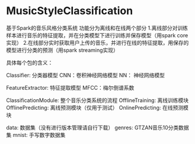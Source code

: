 # MusicStyleClassification
基于Spark的音乐风格分类系统
功能分为离线和在线两个部分
1.离线部分对训练样本进行音乐的特征提取，并在分类模型下进行训练并保存模型（用spark core实现）
2.在线部分实时获取用户上传的音乐，并进行在线的特征提取，用保存的模型进行分类的预测（用spark streaming实现）

具体每个包的含义：

Classifier: 分类器模型
    CNN：卷积神经网络模型
    NN： 神经网络模型

FeatureExtractor: 特征提取模型
    MFCC：梅尔倒谱系数

ClassificationModule: 整个音乐分类系统的流程
    OfflineTraining: 离线训练模块
    OfflinePredicting: 离线预测模块（仅用于测试）
    OnlinePredicting: 在线预测模块

data: 数据集（没有进行版本管理请自行下载）
    genres: GTZAN音乐10分类数据集
    mnist: 手写数字数据集